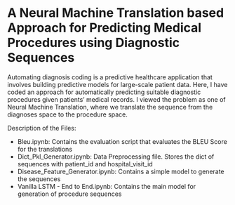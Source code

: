 # A Neural Machine Translation based Approach for Predicting Medical Procedures using Diagnostic Sequences

Automating diagnosis coding is a predictive healthcare application that involves building predictive models for large-scale patient data. Here, I have coded an approach for automatically predicting suitable diagnostic procedures given patients’ medical records. I viewed the problem as one of Neural Machine Translation, where we translate the sequence from the diagnoses space to the procedure space.

Description of the Files:

- Bleu.ipynb: Contains the evaluation script that evaluates the BLEU Score for the translations
- Dict_Pkl_Generator.ipynb: Data Preprocessing file. Stores the dict of sequences with patient_id and hospital_visit_id
- Disease_Feature_Generator.ipynb: Contains a simple model to generate the sequences
- Vanilla LSTM - End to End.ipynb: Contains the main model for generation of procedure sequences
